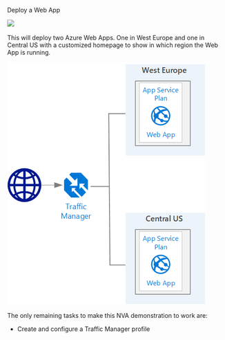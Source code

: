 Deploy a Web App

<a href="https://portal.azure.com/#create/Microsoft.Template/uri/https%3A%2F%2Fraw.githubusercontent.com%2Ftvuylsteke%2Fazure-arm%2Fmaster%2FApp%20Service%2Fazuredeploy.json" target="_blank">
    <img src="http://azuredeploy.net/deploybutton.png"/>
</a>

This will deploy two Azure Web Apps. One in West Europe and one in Central US with a customized homepage to show in which region the Web App is running.

![topology](overview.png)

The only remaining tasks to make this NVA demonstration to work are:

* Create and configure a Traffic Manager profile
